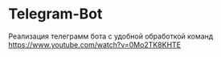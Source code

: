# Telegram-Bot
Реализация телеграмм бота с удобной обработкой команд 
https://www.youtube.com/watch?v=0Mo2TK8KHTE
